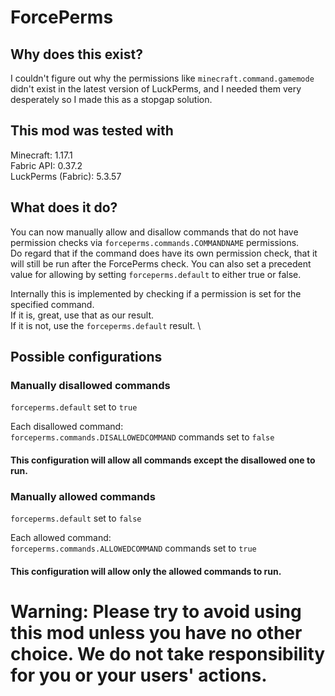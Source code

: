 # ForcePerms
## Why does this exist?
I couldn't figure out why the permissions like ``minecraft.command.gamemode`` didn't exist in the latest version of LuckPerms, and I needed them very desperately so I made this as a stopgap solution.

## This mod was tested with
Minecraft:           1.17.1 \
Fabric API:          0.37.2 \
LuckPerms (Fabric):  5.3.57

## What does it do?
You can now manually allow and disallow commands that do not have permission checks via ``forceperms.commands.COMMANDNAME`` permissions. \
Do regard that if the command does have its own permission check, that it will still be run after the ForcePerms check.
You can also set a precedent value for allowing by setting ``forceperms.default`` to either true or false.

Internally this is implemented by checking if a permission is set for the specified command. \
If it is, great, use that as our result. \
If it is not, use the ``forceperms.default`` result. \

## Possible configurations

### Manually disallowed commands
``forceperms.default`` set to ``true``

Each disallowed command: \
    ``forceperms.commands.DISALLOWEDCOMMAND`` commands set to ``false``
#### This configuration will allow all commands except the disallowed one to run.

### Manually allowed commands
``forceperms.default`` set to ``false``

Each allowed command: \
``forceperms.commands.ALLOWEDCOMMAND`` commands set to ``true``
#### This configuration will allow only the allowed commands to run.

# Warning: Please try to avoid using this mod unless you have no other choice. We do not take responsibility for you or your users' actions.
